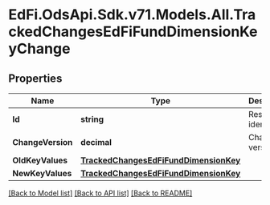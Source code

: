 # EdFi.OdsApi.Sdk.v71.Models.All.TrackedChangesEdFiFundDimensionKeyChange

## Properties

Name | Type | Description | Notes
------------ | ------------- | ------------- | -------------
**Id** | **string** | Resource identifier | [optional] 
**ChangeVersion** | **decimal** | Change version | [optional] 
**OldKeyValues** | [**TrackedChangesEdFiFundDimensionKey**](TrackedChangesEdFiFundDimensionKey.md) |  | [optional] 
**NewKeyValues** | [**TrackedChangesEdFiFundDimensionKey**](TrackedChangesEdFiFundDimensionKey.md) |  | [optional] 

[[Back to Model list]](../README.md#documentation-for-models) [[Back to API list]](../README.md#documentation-for-api-endpoints) [[Back to README]](../README.md)

